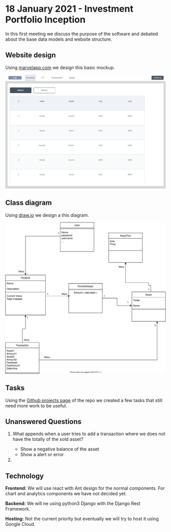 
# 18 January 2021 - Investment Portfolio Inception

In this first meeting we discuss the purpose of the software and debated about the base data models and website structure. 

## Website design

Using [marvelapp.com](https://marvelapp.com) we design this basic mockup.

![UI Design](./media/design.png)

## Class diagram

Using [draw.io](https://draw.io) we design a this diagram.

![Diagram](./media/diagram.svg)

## Tasks

Using the [Github projects page](https://github.com/algarvis/investment-portfolio/projects/1) of the repo we created a few tasks that still need more work to be useful.

## Unanswered Questions

1. What appends when a user tries to add a transaction where we does not have the totally of the sold asset?

    * Show a negative balance of the asset
    * Show a alert or error 

2. 

## Technology

**Frontend:** We will use react with Ant design for the normal components. For chart and analytics components we have not decided yet.

**Backend:** We will ne using python3 Django with the Django Rest Framework.

**Hosting:** Not the current priority but eventually we will try to host it using Google Cloud.
